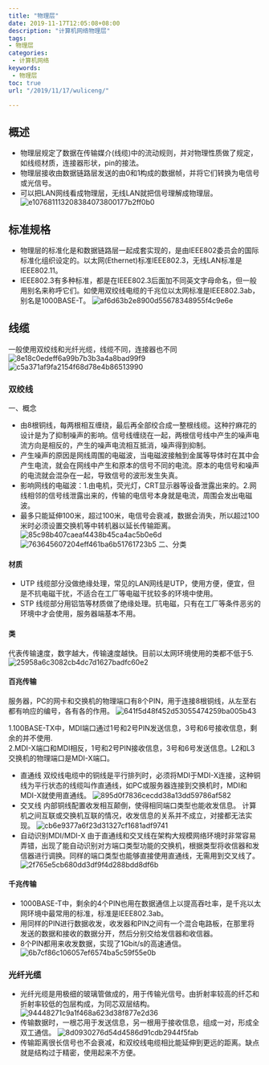 ```yaml
---
title: "物理层"
date: 2019-11-17T12:05:08+08:00
description: "计算机网络物理层"
tags:
- 物理层
categories:
 - 计算机网络
keywords:
 - 物理层
toc: true
url: "/2019/11/17/wuliceng/"

---
```

## 概述
* 物理层规定了数据在传输媒介(线缆)中的流动规则，并对物理性质做了规定，如线缆材质，连接器形状，pin的接法。
* 物理层接收由数据链路层发送的由0和1构成的数据帧，并将它们转换为电信号或光信号。
* 可以把LAN网线看成物理层，无线LAN就把信号理解成物理层。
![e107681113208384073800177b2ff0b0](/img/hugo/2019/物理层.resources/CEC0301A-9474-43C5-9C3C-B4FB4451AF59.png)

## 标准规格
* 物理层的标准化是和数据链路层一起成套实现的，是由IEEE802委员会的国际标准化组织设定的。以太网(Ethernet)标准IEEE802.3，无线LAN标准是IEEE802.11。
* IEEE802.3有多种标准，都是在IEEE802.3后面加不同英文字母命名，但一般用别名来称呼它们。如使用双绞线电缆的千兆位以太网标准是IEEE802.3ab，别名是1000BASE-T。
![af6d63b2e8900d55678348955f4c9e6e](/img/hugo/2019/物理层.resources/F98EECFF-6FDF-4589-996E-7AB281AFCE70.png)
## 线缆
一般使用双绞线和光纤光缆，线缆不同，连接器也不同
![8e18c0edeff6a99b7b3b3a4a8bad99f9](/img/hugo/2019/物理层.resources/37EE2B66-0DB9-4D3F-972E-3B6C747AC2B3.png)
![c5a371af9fa2154f68d78e4b86513990](/img/hugo/2019/物理层.resources/F5839EF7-7150-43D1-8FA4-44ED145F90F9.png)
### 双绞线
一、概念
* 由8根铜线，每两根相互缠绕，最后再全部绞合成一整根线缆。这种拧麻花的设计是为了抑制噪声的影响。信号线缠绕在一起，两根信号线中产生的噪声电流方向是相反的，产生的噪声电流相互抵消，噪声得到抑制。
* 产生噪声的原因是网线周围的电磁波，当电磁波接触到金属等导体时在其中会产生电流，就会在网线中产生和原本的信号不同的电流。原本的电信号和噪声的电流就会混杂在一起，导致信号的波形发生失真。
* 影响网线的电磁波：1.由电机，荧光灯，CRT显示器等设备泄露出来的。2.网线相邻的信号线泄露出来的，传输的电信号本身就是电流，周围会发出电磁波。
* 最多只能延伸100米，超过100米，电信号会衰减，数据会消失，所以超过100米时必须设置交换机等中转机器以延长传输距离。
![85c98b407caeaf4438b45ca4ac5b0e6d](/img/hugo/2019/物理层.resources/E5F3AA22-B764-44C8-A060-D66395B8B6EC.png)
![763645607204eff461ba6b51761723b5](/img/hugo/2019/物理层.resources/773F5DD7-39B6-46A7-B001-08241F9F3081.png)
二、分类
#### 材质
* UTP
线缆部分没做绝缘处理，常见的LAN网线是UTP，使用方便，便宜，但是不抗电磁干扰，不适合在工厂等电磁干扰较多的环境中使用。  
* STP
线缆部分用铝箔等材质做了绝缘处理。抗电磁，只有在工厂等条件恶劣的环境中才会使用，服务器端基本不用。
#### 类
代表传输速度，数字越大，传输速度越快。目前以太网环境使用的类都不低于5.
![25958a6c3082cb4dc7d1627badfc60e2](/img/hugo/2019/物理层.resources/A4E74A7B-4F32-40C4-BC9C-7FDBA4FFCDF0.png)
#### 百兆传输
服务器，PC的网卡和交换机的物理端口有8个PIN，用于连接8根铜线，从左至右都有响应的编号，各有各的作用。
![641f5d48f452d53055474259ba005b43](/img/hugo/2019/物理层.resources/DBBEABF3-18DE-434B-92B5-44FC6A5400B7.png)

1.100BASE-TX中，MDI端口通过1号和2号PIN发送信息，3号和6号接收信息，剩余的并不使用.  
2.MDI-X端口和MDI相反，1号和2号PIN接收信息，3号和6号发送信息。L2和L3交换机的物理端口是MDI-X端口。

* 直通线 双绞线电缆中的铜线是平行排列时，必须将MDI于MDI-X连接，这种铜线为平行状态的线缆叫作直通线，如PC或服务器连接到交换机时，MDI和MDI-X就使用直通线。
![895d0f7836cecdd38a13dd59786af582](/img/hugo/2019/物理层.resources/2E7878EE-40CD-4072-B5D8-5A049F5BDE4C.png)
* 交叉线 内部铜线配置收发相互颠倒，使得相同端口类型也能收发信息。
计算机之间互联或交换机互联的情况，收发信息的关系并不成立，对接都无法实现。
![cb6e9377a6f23d31327cf1681adf9741](/img/hugo/2019/物理层.resources/BCFE7F87-9CB6-46F3-BC9A-42AC9FDBE5F1.png)
* 自动识别MDI/MDI-X
由于直通线和交叉线在架构大规模网络环境时非常容易弄错，出现了能自动识别对方端口类型功能的交换机，根据类型将收信器和发信器进行调换。同样的端口类型也能够直接使用直通线，无需用到交叉线了。
![2f765e5cb680dd3df9f4d288bdd8df6b](/img/hugo/2019/物理层.resources/7A5E8077-5E94-4317-AAC1-122CBF3FB31E.png)

#### 千兆传输
* 1000BASE-T中，剩余的4个PIN也用在数据通信上以提高吞吐率，是千兆以太网环境中最常用的标准，标准是IEEE802.3ab。
* 用同样的PIN进行数据收发，收发器和PIN之间有一个混合电路板，在那里将发送的数据和接收的数据分开，然后分别交给发信器和收信器。
* 8个PIN都用来收发数据，实现了1Gbit/s的高速通信。
![6b7cf86c106057ef6574ba5c59f55e0b](/img/hugo/2019/物理层.resources/FA1F1371-C67C-4951-AEAF-F6595955E41B.png)
### 光纤光缆
* 光纤光缆是用极细的玻璃管做成的，用于传输光信号。由折射率较高的纤芯和折射率较低的包层构成，为同芯双层结构。![94448271c9a1f468a623d38f877e2d36](/img/hugo/2019/物理层.resources/BA91C1BF-C2B6-4F8E-B648-DF3D088558FD.png)
* 传输数据时，一根芯用于发送信息，另一根用于接收信息，组成一对，形成全双工通信。
![8d0930276d54d4586d91cdb2944f5fab](/img/hugo/2019/物理层.resources/691ED090-F164-4547-8B99-712AC11A435B.png)
* 传输距离很长信号也不会衰减，和双绞线电缆相比能延伸到更远的距离。缺点就是结构过于精密，使用起来不方便。









